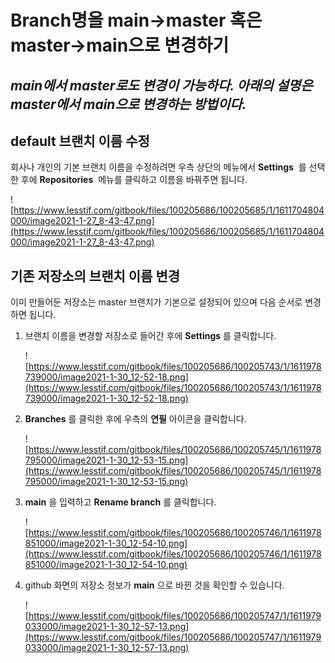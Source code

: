 # Branch명을 main→master 혹은 master→main으로 변경하기

## *main에서 master로도 변경이 가능하다. 아래의 설명은 master에서 main으로 변경하는 방법이다.*

## **default 브랜치 이름 수정**

회사나 개인의 기본 브랜치 이름을 수정하려면 우측 상단의 메뉴에서 **Settings**  를 선택한 후에 **Repositories**  메뉴를 클릭하고 이름을 바꿔주면 됩니다.

![https://www.lesstif.com/gitbook/files/100205686/100205685/1/1611704804000/image2021-1-27_8-43-47.png](https://www.lesstif.com/gitbook/files/100205686/100205685/1/1611704804000/image2021-1-27_8-43-47.png)

## **기존 저장소의 브랜치 이름 변경**

이미 만들어둔 저장소는 master 브랜치가 기본으로 설정되어 있으며 다음 순서로 변경하면 됩니다.

1. 브랜치 이름을 변경할 저장소로 들어간 후에 **Settings** 를 클릭합니다.
    
    ![https://www.lesstif.com/gitbook/files/100205686/100205743/1/1611978739000/image2021-1-30_12-52-18.png](https://www.lesstif.com/gitbook/files/100205686/100205743/1/1611978739000/image2021-1-30_12-52-18.png)
    
2. **Branches** 를 클릭한 후에 우측의 **연필** 아이콘을 클릭합니다.
    
    ![https://www.lesstif.com/gitbook/files/100205686/100205745/1/1611978795000/image2021-1-30_12-53-15.png](https://www.lesstif.com/gitbook/files/100205686/100205745/1/1611978795000/image2021-1-30_12-53-15.png)
    
3. **main** 을 입력하고 **Rename branch** 를 클릭합니다.
    
    ![https://www.lesstif.com/gitbook/files/100205686/100205746/1/1611978851000/image2021-1-30_12-54-10.png](https://www.lesstif.com/gitbook/files/100205686/100205746/1/1611978851000/image2021-1-30_12-54-10.png)
    
4. github 화면의 저장소 정보가 **main** 으로 바뀐 것을 확인할 수 있습니다.
    
    ![https://www.lesstif.com/gitbook/files/100205686/100205747/1/1611979033000/image2021-1-30_12-57-13.png](https://www.lesstif.com/gitbook/files/100205686/100205747/1/1611979033000/image2021-1-30_12-57-13.png)
